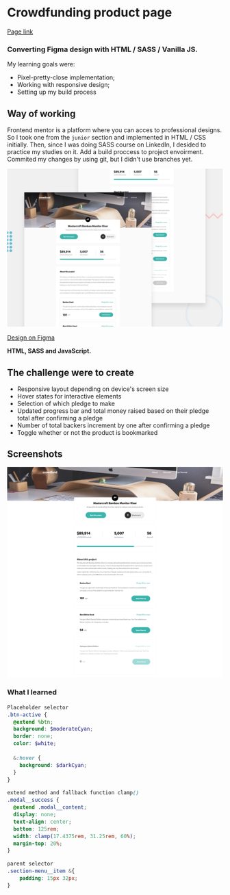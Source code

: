 # Crowdfunding product page

[Page link](crowd-funding-page.netlify.app/ "Crowdfunding product page")

### Converting Figma design with HTML / SASS / Vanilla JS.

My learning goals were:

- Pixel-pretty-close implementation;
- Working with responsive design;
- Setting up my build process

## Way of working

Frontend mentor is a platform where you can acces to professional designs. So I took one from the `junior` section and implemented in HTML / CSS initially.
Then, since I was doing SASS course on LinkedIn, I desided to practice my studies on it.
Add a build proccess to project envoirment.
Commited my changes by using git, but I didn't use branches yet.

![Design preview](./design/desktop-preview.jpg)

[Design on Figma](https://www.figma.com/file/f0ydxeaYnkeYh2k5AZ1uDQ/crowdfunding-product-page?node-id=0%3A1)

**HTML, SASS and JavaScript.**

## The challenge were to create

- Responsive layout depending on device's screen size
- Hover states for interactive elements
- Selection of which pledge to make
- Updated progress bar and total money raised based on their pledge total after confirming a pledge
- Number of total backers increment by one after confirming a pledge
- Toggle whether or not the product is bookmarked

## Screenshots

![](./src/assets/images/screenshots/Crowdfunding%20product%20page.png)

### What I learned

```SCSS
Placeholder selector
.btn-active {
  @extend %btn;
  background: $moderateCyan;
  border: none;
  color: $white;

  &:hover {
    background: $darkCyan;
  }
}
```

```SCSS
extend method and fallback function clamp()
.modal__success {
  @extend .modal__content;
  display: none;
  text-align: center;
  bottom: 125rem;
  width: clamp(17.4375rem, 31.25rem, 60%);
  margin-top: 20%;
}
```

```SCSS
parent selector
.section-menu__item &{
    padding: 15px 32px;
}
```
